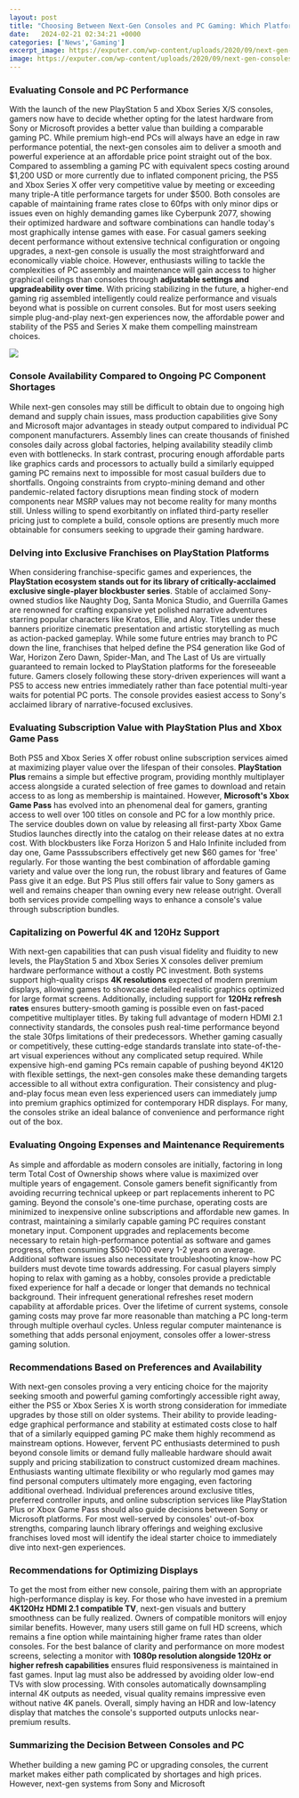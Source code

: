 ```yaml
---
layout: post
title: "Choosing Between Next-Gen Consoles and PC Gaming: Which Platform is Right For You?"
date:   2024-02-21 02:34:21 +0000
categories: ['News','Gaming']
excerpt_image: https://exputer.com/wp-content/uploads/2020/09/next-gen-consoles.jpg
image: https://exputer.com/wp-content/uploads/2020/09/next-gen-consoles.jpg
---
```


### Evaluating Console and PC Performance
With the launch of the new PlayStation 5 and Xbox Series X/S consoles, gamers now have to decide whether opting for the latest hardware from Sony or Microsoft provides a better value than building a comparable gaming PC. While premium high-end PCs will always have an edge in raw performance potential, the next-gen consoles aim to deliver a smooth and powerful experience at an affordable price point straight out of the box.
Compared to assembling a gaming PC with equivalent specs costing around $1,200 USD or more currently due to inflated component pricing, the PS5 and Xbox Series X offer very competitive value by meeting or exceeding many triple-A title performance targets for under $500. Both consoles are capable of maintaining frame rates close to 60fps with only minor dips or issues even on highly demanding games like Cyberpunk 2077, showing their optimized hardware and software combinations can handle today's most graphically intense games with ease. For casual gamers seeking decent performance without extensive technical configuration or ongoing upgrades, a next-gen console is usually the most straightforward and economically viable choice.
However, enthusiasts willing to tackle the complexities of PC assembly and maintenance will gain access to higher graphical ceilings than consoles through **adjustable settings and upgradeability over time**. With pricing stabilizing in the future, a higher-end gaming rig assembled intelligently could realize performance and visuals beyond what is possible on current consoles. But for most users seeking simple plug-and-play next-gen experiences now, the affordable power and stability of the PS5 and Series X make them compelling mainstream choices.

![](https://cdn.exputer.com/wp-content/uploads/2020/09/sam-pak-X6QffKLwyoQ-unsplash-scaled.jpg)
### Console Availability Compared to Ongoing PC Component Shortages
While next-gen consoles may still be difficult to obtain due to ongoing high demand and supply chain issues, mass production capabilities give Sony and Microsoft major advantages in steady output compared to individual PC component manufacturers. Assembly lines can create thousands of finished consoles daily across global factories, helping availability steadily climb even with bottlenecks. 
In stark contrast, procuring enough affordable parts like graphics cards and processors to actually build a similarly equipped gaming PC remains next to impossible for most casual builders due to shortfalls. Ongoing constraints from crypto-mining demand and other pandemic-related factory disruptions mean finding stock of modern components near MSRP values may not become reality for many months still. Unless willing to spend exorbitantly on inflated third-party reseller pricing just to complete a build, console options are presently much more obtainable for consumers seeking to upgrade their gaming hardware.
### Delving into Exclusive Franchises on PlayStation Platforms
When considering franchise-specific games and experiences, the **PlayStation ecosystem stands out for its library of critically-acclaimed exclusive single-player blockbuster series**. Stable of acclaimed Sony-owned studios like Naughty Dog, Santa Monica Studio, and Guerrilla Games are renowned for crafting expansive yet polished narrative adventures starring popular characters like Kratos, Ellie, and Aloy. Titles under these banners prioritize cinematic presentation and artistic storytelling as much as action-packed gameplay.
While some future entries may branch to PC down the line, franchises that helped define the PS4 generation like God of War, Horizon Zero Dawn, Spider-Man, and The Last of Us are virtually guaranteed to remain locked to PlayStation platforms for the foreseeable future. Gamers closely following these story-driven experiences will want a PS5 to access new entries immediately rather than face potential multi-year waits for potential PC ports. The console provides easiest access to Sony's acclaimed library of narrative-focused exclusives.
### Evaluating Subscription Value with PlayStation Plus and Xbox Game Pass
Both PS5 and Xbox Series X offer robust online subscription services aimed at maximizing player value over the lifespan of their consoles. **PlayStation Plus** remains a simple but effective program, providing monthly multiplayer access alongside a curated selection of free games to download and retain access to as long as membership is maintained. 
However, **Microsoft's Xbox Game Pass** has evolved into an phenomenal deal for gamers, granting access to well over 100 titles on console and PC for a low monthly price. The service doubles down on value by releasing all first-party Xbox Game Studios launches directly into the catalog on their release dates at no extra cost. With blockbusters like Forza Horizon 5 and Halo Infinite included from day one, Game Passsubscribers effectively get new $60 games for 'free' regularly. 
For those wanting the best combination of affordable gaming variety and value over the long run, the robust library and features of Game Pass give it an edge. But PS Plus still offers fair value to Sony gamers as well and remains cheaper than owning every new release outright. Overall both services provide compelling ways to enhance a console's value through subscription bundles.
### Capitalizing on Powerful 4K and 120Hz Support
With next-gen capabilities that can push visual fidelity and fluidity to new levels, the PlayStation 5 and Xbox Series X consoles deliver premium hardware performance without a costly PC investment. Both systems support high-quality crisps **4K resolutions** expected of modern premium displays, allowing games to showcase detailed realistic graphics optimized for large format screens.
Additionally, including support for **120Hz refresh rates** ensures buttery-smooth gaming is possible even on fast-paced competitive multiplayer titles. By taking full advantage of modern HDMI 2.1 connectivity standards, the consoles push real-time performance beyond the stale 30fps limitations of their predecessors. Whether gaming casually or competitively, these cutting-edge standards translate into state-of-the-art visual experiences without any complicated setup required.
While expensive high-end gaming PCs remain capable of pushing beyond 4K120 with flexible settings, the next-gen consoles make these demanding targets accessible to all without extra configuration. Their consistency and plug-and-play focus mean even less experienced users can immediately jump into premium graphics optimized for contemporary HDR displays. For many, the consoles strike an ideal balance of convenience and performance right out of the box.
### Evaluating Ongoing Expenses and Maintenance Requirements
As simple and affordable as modern consoles are initially, factoring in long term Total Cost of Ownership shows where value is maximized over multiple years of engagement. Console gamers benefit significantly from avoiding recurring technical upkeep or part replacements inherent to PC gaming. Beyond the console's one-time purchase, operating costs are minimized to inexpensive online subscriptions and affordable new games.
In contrast, maintaining a similarly capable gaming PC requires constant monetary input. Component upgrades and replacements become necessary to retain high-performance potential as software and games progress, often consuming $500-1000 every 1-2 years on average. Additional software issues also necessitate troubleshooting know-how PC builders must devote time towards addressing. 
For casual players simply hoping to relax with gaming as a hobby, consoles provide a predictable fixed experience for half a decade or longer that demands no technical background. Their infrequent generational refreshes reset modern capability at affordable prices. Over the lifetime of current systems, console gaming costs may prove far more reasonable than matching a PC long-term through multiple overhaul cycles. Unless regular computer maintenance is something that adds personal enjoyment, consoles offer a lower-stress gaming solution.
### Recommendations Based on Preferences and Availability
With next-gen consoles proving a very enticing choice for the majority seeking smooth and powerful gaming comfortingly accessible right away, either the PS5 or Xbox Series X is worth strong consideration for immediate upgrades by those still on older systems. Their ability to provide leading-edge graphical performance and stability at estimated costs close to half that of a similarly equipped gaming PC make them highly recommend as mainstream options.
However, fervent PC enthusiasts determined to push beyond console limits or demand fully malleable hardware should await supply and pricing stabilization to construct customized dream machines. Enthusiasts wanting ultimate flexibility or who regularly mod games may find personal computers ultimately more engaging, even factoring additional overhead. 
Individual preferences around exclusive titles, preferred controller inputs, and online subscription services like PlayStation Plus or Xbox Game Pass should also guide decisions between Sony or Microsoft platforms. For most well-served by consoles' out-of-box strengths, comparing launch library offerings and weighing exclusive franchises loved most will identify the ideal starter choice to immediately dive into next-gen experiences.
### Recommendations for Optimizing Displays 
To get the most from either new console, pairing them with an appropriate high-performance display is key. For those who have invested in a premium **4K120Hz HDMI 2.1 compatible TV**, next-gen visuals and buttery smoothness can be fully realized. Owners of compatible monitors will enjoy similar benefits. However, many users still game on full HD screens, which remains a fine option while maintaining higher frame rates than older consoles.
For the best balance of clarity and performance on more modest screens, selecting a monitor with **1080p resolution alongside 120Hz or higher refresh capabilities** ensures fluid responsiveness is maintained in fast games. Input lag must also be addressed by avoiding older low-end TVs with slow processing. With consoles automatically downsampling internal 4K outputs as needed, visual quality remains impressive even without native 4K panels. Overall, simply having an HDR and low-latency display that matches the console's supported outputs unlocks near-premium results.
### Summarizing the Decision Between Consoles and PC 
Whether building a new gaming PC or upgrading consoles, the current market makes either path complicated by shortages and high prices. However, next-gen systems from Sony and Microsoft